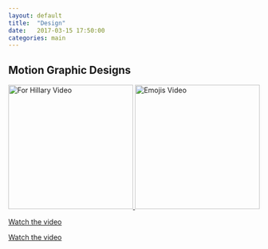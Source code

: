 ```yaml
---
layout: default
title:  "Design"
date:   2017-03-15 17:50:00
categories: main
---
```


<h2>
Motion Graphic Designs
</h2>

<a href="https://www.youtube.com/watch?v=OI-6-eF6Yks">
<img src= "http://www.katekight.com/Images/ForHIllaryScreenShot.png" alt="For Hillary Video" Height="250"> 
</a>
<a href="https://spark.adobe.com/video/TzLr9JzUl2zwI">
<img src= "http://www.katekight.com/Images/EmojisScreenshot.png" Alt="Emojis Video" Height="250">
<p>
<a href="https://www.youtube.com/watch?v=OI-6-eF6Yks"> Watch the video </a>
</p>


<div>
<p>
<a href="https://spark.adobe.com/video/TzLr9JzUl2zwI"> Watch the video </a> 
</p>
</div>
